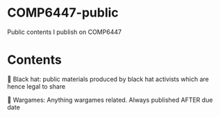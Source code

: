 # COMP6447-public
Public contents I publish on COMP6447

# Contents

🎩 Black hat: public materials produced by black hat activists which are hence legal to share

🚀️ Wargames: Anything wargames related. Always published AFTER due date
